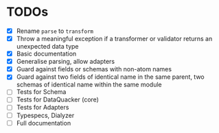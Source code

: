 # TODOs
- [x] Rename `parse` to `transform`
- [x] Throw a meaningful exception if a transformer or validator returns an unexpected data type
- [x] Basic documentation
- [x] Generalise parsing, allow adapters
- [x] Guard against fields or schemas with non-atom names
- [x] Guard against two fields of identical name in the same parent, two schemas of identical name within the same module
- [ ] Tests for Schema
- [ ] Tests for DataQuacker (core)
- [ ] Tests for Adapters
- [ ] Typespecs, Dialyzer
- [ ] Full documentation
